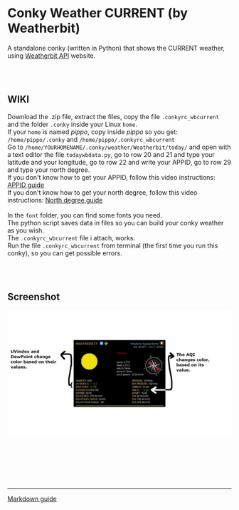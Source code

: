 # Conky Weather CURRENT (by Weatherbit)
 
A standalone conky (written in Python) that shows the CURRENT weather, using [Weatherbit API](https://weatherbit.io/) website.<br>

<br>
<br>

## **WIKI**<br>

Download the .zip file, extract the files, copy the file `.conkyrc_wbcurrent` and the folder `.conky` inside your Linux `home`.<br>
If your `home` is named *pippo*, copy inside *pippo* so you get: `/home/pippo/.conky` and `/home/pippo/.conkyrc_wbcurrent`<br>
Go to `/home/YOURHOMENAME/.conky/weather/Weatherbit/today/` and open with a text editor the file `todaywbdata.py`, go to row 20 and 21 and type your latitude and your longitude, go to row 22 and write your APPID, go to row 29 and type your north degree.<br>
If you don't know how to get your APPID, follow this video instructions: [APPID guide](https://youtu.be/O0nNilsTJSM?si=Tm1P7A1MYvipxb6L&t=30)<br>
If you don't know how to get your north degree, follow this video instructions: [North degree guide](https://youtu.be/FxcR7c3YwEQ?si=e-9_AJ79xs_eF-0Z&t=220)<br>
<br>
In the `font` folder, you can find some fonts you need.<br>
The python script saves data in files so you can build your conky weather as you wish.<br>
The `.conkyrc_wbcurrent` file i attach, works.<br>
Run the file `.conkyrc_wbcurrent` from terminal (the first time you run this conky), so you can get possible errors. 




<br>
<br>

## Screenshot

![](https://github.com/TheHeadlessOfficial/weather_currentWB/blob/main/.conky/docs/screenshot.jpg)<br>

<br>
<br>
<br>
<br>
<br>

---
[Markdown guide](https://docs.github.com/en/get-started/writing-on-github/getting-started-with-writing-and-formatting-on-github/basic-writing-and-formatting-syntax)

